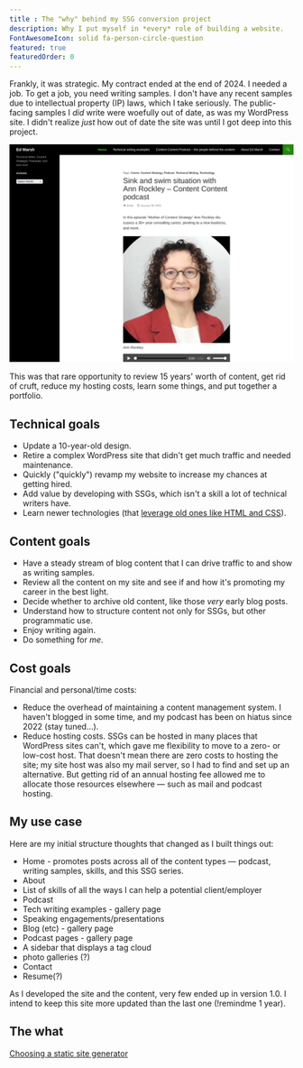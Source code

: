 ```yaml
---
title : The "why" behind my SSG conversion project
description: Why I put myself in *every* role of building a website.
FontAwesomeIcon: solid fa-person-circle-question
featured: true
featuredOrder: 0
---
```


Frankly, it was strategic. My contract ended at the end of 2024. I needed a job. To get a job, you need writing samples. I don't have any recent samples due to intellectual property (IP) laws, which I take seriously. The public-facing samples I *did* write were woefully out of date, as was my WordPress site. I didn't realize *just* how out of date the site was until I got deep into this project.

![My WordPress homepage as of 1 May 2025](/assets/images/edmarsh-dot-com-homepage-1-may-2025.png)

This was that rare opportunity to review 15 years' worth of content, get rid of cruft, reduce my hosting costs, learn some things, and put together a portfolio.

## Technical goals

- Update a 10-year-old design.
- Retire a complex WordPress site that didn't get much traffic and needed maintenance.
- Quickly ("quickly") revamp my website to increase my chances at getting hired.
- Add value by developing with SSGs, which isn't a skill a lot of technical writers have.
- Learn newer technologies (that [leverage old ones like HTML and CSS](../creating-templates)).

## Content goals

- Have a steady stream of blog content that I can drive traffic to and show as writing samples.
- Review all the content on my site and see if and how it's promoting my career in the best light.
- Decide whether to archive old content, like those *very* early blog posts.
- Understand how to structure content not only for SSGs, but other programmatic use.
- Enjoy writing again.
- Do something for *me*.

## Cost goals

Financial and personal/time costs:

- Reduce the overhead of maintaining a content management system. I haven't blogged in some time, and my podcast has been on hiatus since 2022 (stay tuned&hellip;).
- Reduce hosting costs. SSGs can be hosted in many places that WordPress sites can't, which gave me flexibility to move to a zero- or low-cost host. That doesn't mean there are zero costs to hosting the site; my site host was also my mail server, so I had to find and set up an alternative. But getting rid of an annual hosting fee allowed me to allocate those resources elsewhere &mdash; such as mail and podcast hosting.

## My use case

Here are my initial structure thoughts that changed as I built things out:

- Home - promotes posts across all of the content types &mdash; podcast, writing samples, skills, and this SSG series.
- About
- List of skills of all the ways I can help a potential client/employer
- Podcast
- Tech writing examples - gallery page
- Speaking engagements/presentations
- Blog (etc) - gallery page
- Podcast pages  - gallery page
- A sidebar that displays a tag cloud
- photo galleries (?)
- Contact
- Resume(?)

As I developed the site and the content, very few ended up in version 1.0. I intend to keep this site more updated than the last one (!remindme 1 year).

## The what

[Choosing a static site generator](../choosing-static-site-generator)